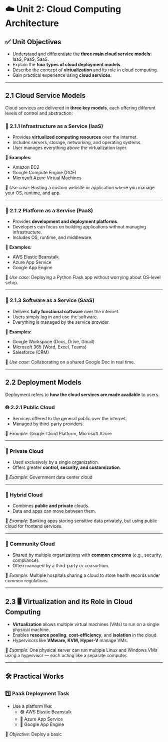 # ☁️ Unit 2: Cloud Computing Architecture

## ✅ Unit Objectives

- Understand and differentiate the **three main cloud service models**: IaaS, PaaS, SaaS.
- Explain the **four types of cloud deployment models**.
- Describe the concept of **virtualization** and its role in cloud computing.
- Gain practical experience using **cloud services**.

---

## 2.1 Cloud Service Models

Cloud services are delivered in **three key models**, each offering different levels of control and abstraction:

### 🧱 2.1.1 Infrastructure as a Service (IaaS)

- Provides **virtualized computing resources** over the internet.
- Includes servers, storage, networking, and operating systems.
- User manages everything above the virtualization layer.

🔧 **Examples:**
- Amazon EC2
- Google Compute Engine (GCE)
- Microsoft Azure Virtual Machines

📝 *Use case:* Hosting a custom website or application where you manage your OS, runtime, and app.

---

### 🧰 2.1.2 Platform as a Service (PaaS)

- Provides **development and deployment platforms**.
- Developers can focus on building applications without managing infrastructure.
- Includes OS, runtime, and middleware.

🔧 **Examples:**
- AWS Elastic Beanstalk
- Azure App Service
- Google App Engine

📝 *Use case:* Deploying a Python Flask app without worrying about OS-level setup.

---

### 💼 2.1.3 Software as a Service (SaaS)

- Delivers **fully functional software** over the internet.
- Users simply log in and use the software.
- Everything is managed by the service provider.

🔧 **Examples:**
- Google Workspace (Docs, Drive, Gmail)
- Microsoft 365 (Word, Excel, Teams)
- Salesforce (CRM)

📝 *Use case:* Collaborating on a shared Google Doc in real time.

---

## 2.2 Deployment Models

Deployment refers to **how the cloud services are made available** to users.

### 🌐 2.2.1 Public Cloud

- Services offered to the general public over the internet.
- Managed by third-party providers.

📝 *Example:* Google Cloud Platform, Microsoft Azure

---

### 🏢 Private Cloud

- Used exclusively by a single organization.
- Offers greater **control, security, and customization**.

📝 *Example:* Government data center cloud

---

### 🔀 Hybrid Cloud

- Combines **public and private** clouds.
- Data and apps can move between them.

📝 *Example:* Banking apps storing sensitive data privately, but using public cloud for frontend services.

---

### 👥 Community Cloud

- Shared by multiple organizations with **common concerns** (e.g., security, compliance).
- Often managed by a third-party or consortium.

📝 *Example:* Multiple hospitals sharing a cloud to store health records under common regulations.

---

## 2.3 🖥️ Virtualization and its Role in Cloud Computing

- **Virtualization** allows multiple virtual machines (VMs) to run on a single physical machine.
- Enables **resource pooling**, **cost-efficiency**, and **isolation** in the cloud.
- Hypervisors like **VMware, KVM, Hyper-V** manage VMs.

📝 *Example:* One physical server can run multiple Linux and Windows VMs using a hypervisor — each acting like a separate computer.

---

## 🛠️ Practical Works

### 1️⃣ PaaS Deployment Task
- Use a platform like:
  - 🟢 AWS Elastic Beanstalk
  - 🔵 Azure App Service
  - 🔴 Google App Engine

📌 *Objective:* Deploy a basic
